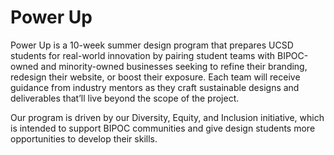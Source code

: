 # Power Up

Power Up is a 10-week summer design program that prepares UCSD students for real-world innovation by pairing student teams with BIPOC-owned and minority-owned businesses seeking to refine their branding, redesign their website, or boost their exposure. Each team will receive guidance from industry mentors as they craft sustainable designs and deliverables that’ll live beyond the scope of the project.

Our program is driven by our Diversity, Equity, and Inclusion initiative, which is intended to support BIPOC communities and give design students more opportunities to develop their skills.
